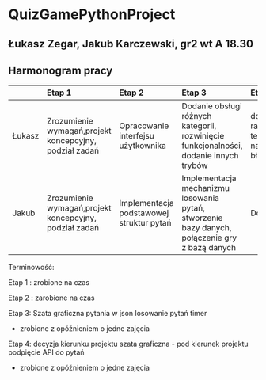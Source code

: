 # QuizGamePythonProject

## Łukasz Zegar, Jakub Karczewski, gr2 wt A 18.30

## Harmonogram pracy
| | Etap 1 |  Etap 2 | Etap 3 | Etap 4 |
|:----------|:----------|:----------| :------------- |:------------|
| Łukasz | Zrozumienie wymagań,projekt koncepcyjny, podział zadań  |  Opracowanie interfejsu użytkownika | Dodanie obsługi różnych kategorii, rozwinięcie funkcjonalności, dodanie innych trybów | dodanie rankingu, testowanie, naprawa błędów|
| Jakub |  Zrozumienie wymagań,projekt koncepcyjny, podział zadań | Implementacja podstawowej struktur pytań | Implementacja mechanizmu losowania pytań, stworzenie bazy danych, połączenie gry z bazą danych | Dokumentacja | 

Terminowość:

Etap 1 : zrobione na czas

Etap 2 : zarobione na czas

Etap 3: 
Szata graficzna
pytania w json 
losowanie pytań
timer

- zrobione z opóźnieniem o jedne zajęcia

Etap 4:
decyzja kierunku projektu
szata graficzna - pod kierunek projektu
podpięcie API do pytań

- zrobione z opóźnieniem o jedne zajęcia
